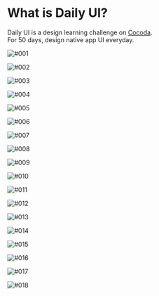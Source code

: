 # What is Daily UI?
Daily UI is a design learning challenge on [Cocoda](https://cocoda.design/).  
For 50 days, design native app UI everyday.

![#001](./ui/001.jpg)

![#002](./ui/002.jpg)

![#003](./ui/003.jpg)

![#004](./ui/004.jpg)

![#005](./ui/005.jpg)

![#006](./ui/006.jpg)

![#007](./ui/007.jpg)

![#008](./ui/008.jpg)

![#009](./ui/009.jpg)

![#010](./ui/010.jpg)

![#011](./ui/011.jpg)

![#012](./ui/012.jpg)

![#013](./ui/013.jpg)

![#014](./ui/014.jpg)

![#015](./ui/015.jpg)

![#016](./ui/016.jpg)

![#017](./ui/017.jpg)

![#018](./ui/018.jpg)



